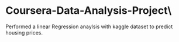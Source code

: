 # Coursera-Data-Analysis-Project\
Performed a linear Regression anaylsis with kaggle dataset to predict housing prices.
